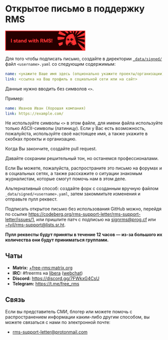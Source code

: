 # Открытое письмо в поддержку RMS
 [![Add this badge to your repo!](assets/badge-64-w-border.png)](https://github.com/rms-support-letter/rms-support-letter.github.io/new/master/_data/signed)

Для того чтобы подписать письмо, создайте в директории [`_data/signed/`](./_data/signed/) файл `<username>.yaml` со следующим содержимым:

```yaml
name: <укажите Ваше имя здесь (опционально укажите проекты/организации)>
link: <ссылка на Ваш профиль в социальной сети или на сайт>
```

Данные нужно вводить без символов `<>`.

Пример:
```yaml
name: Иванов Иван (Хорошая компания)
link: https://example.com/
```

Не используйте символы `<>` в этом файле, для имени файла используйте только ASCII-символы (латиницу).
Если у Вас есть возможность, пожалуйста, используйте своё настоящее имя, а также укажите в скобках проекты и организацию.

Когда Вы закончите, создайте pull request.

Давайте сохраним решительный тон, но останемся профессионалами.

Если Вы можете, пожалуйста, распространите это письмо на форумах и в социальных сетях, а также расскажите о ситуации знакомым журналистам, которые смогут помочь нам в этом деле.


Альтернативный способ: создайте форк с созданным вручную файлом `_data/signed/<username>.yaml`, затем закоммитьте изменения и отправьте пулл реквест.

Подписать открытое письмо без использования GitHub можно, перейдя по ссылке https://codeberg.org/rms-support-letter/rms-support-letter/issues/1, или пришлите патч с подписью на [signrms@prog.cf](mailto:signrms@prog.cf) или [~tyil/rms-support@lists.sr.ht](mailto:~tyil/rms-support@lists.sr.ht).

**Пулл реквесты будут приняты в течение 12 часов — из-за большого их количества они будут приниматься группами.**

## Чаты

- **Matrix:** [+free-rms:matrix.org](https://matrix.to/#/+free-rms:matrix.org)
- **IRC:** #freerms на [libera](https://libera.chat) ([webchat](https://kiwiirc.com/client/irc.libera.chat/#freerms))
- **Discord:** https://discord.gg/7FWkxG4CsU
- **Telegram:** https://t.me/free_rms

## Связь
Если вы представитель СМИ, блогер или можете помочь с распространением информации каким-либо другим способом, вы можете связаться с нами по электронной почте:
- rms-support-letter@protonmail.com
